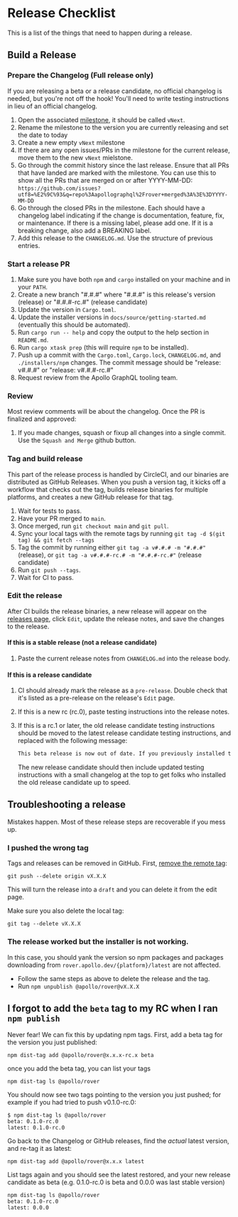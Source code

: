 # Release Checklist

This is a list of the things that need to happen during a release.

## Build a Release

### Prepare the Changelog (Full release only)

If you are releasing a beta or a release candidate, no official changelog is needed, but you're not off the hook! You'll need to write testing instructions in lieu of an official changelog.

1. Open the associated [milestone](https://github.com/apollographql/rover/mileston), it should be called `vNext`.
1. Rename the milestone to the version you are currently releasing and set the date to today
1. Create a new empty `vNext` milestone
1. If there are any open issues/PRs in the milestone for the current release, move them to the new `vNext` mielstone. 
1. Go through the commit history since the last release. Ensure that all PRs
   that have landed are marked with the milestone. You can use this to
   show all the PRs that are merged on or after YYYY-MM-DD:
   `https://github.com/issues?utf8=%E2%9C%93&q=repo%3Aapollographql%2Frover+merged%3A%3E%3DYYYY-MM-DD`
1. Go through the closed PRs in the milestone. Each should have a changelog
   label indicating if the change is documentation, feature, fix, or maintenance. If
   there is a missing label, please add one. If it is a breaking change, also add a BREAKING label.
1. Add this release to the `CHANGELOG.md`. Use the structure of previous
   entries.

### Start a release PR

1. Make sure you have both `npm` and `cargo` installed on your machine and in your `PATH`.
1. Create a new branch "#.#.#" where "#.#.#" is this release's version (release) or "#.#.#-rc.#" (release candidate)
1. Update the version in `Cargo.toml`.
1. Update the installer versions in `docs/source/getting-started.md` (eventually this should be automated).
1. Run `cargo run -- help` and copy the output to the help section in `README.md`.
1. Run `cargo xtask prep` (this will require `npm` to be installed).
1. Push up a commit with the `Cargo.toml`, `Cargo.lock`, `CHANGELOG.md`, and `./installers/npm` changes. The commit message should be "release: v#.#.#" or "release: v#.#.#-rc.#"
1. Request review from the Apollo GraphQL tooling team.

### Review

Most review comments will be about the changelog. Once the PR is finalized and approved:

1. If you made changes, squash or fixup all changes into a single commit. Use the `Squash and Merge` github button.

### Tag and build release

This part of the release process is handled by CircleCI, and our binaries are distributed as GitHub Releases. When you push a version tag, it kicks off a workflow that checks out the tag, builds release binaries for multiple platforms, and creates a new GitHub release for that tag.

1. Wait for tests to pass.
1. Have your PR merged to `main`.
1. Once merged, run `git checkout main` and `git pull`.
1. Sync your local tags with the remote tags by running `git tag -d $(git tag) && git fetch --tags`
1. Tag the commit by running either `git tag -a v#.#.# -m "#.#.#"` (release), or `git tag -a v#.#.#-rc.# -m "#.#.#-rc.#"` (release candidate)
1. Run `git push --tags`.
1. Wait for CI to pass.

### Edit the release

After CI builds the release binaries, a new release will appear on the [releases page](https://github.com/apollographql/rover/releases), click `Edit`, update the release notes, and save the changes to the release.

#### If this is a stable release (not a release candidate)

1. Paste the current release notes from `CHANGELOG.md` into the release body.

#### If this is a release candidate

1. CI should already mark the release as a `pre-release`. Double check that it's listed as a pre-release on the release's `Edit` page.
1. If this is a new rc (rc.0), paste testing instructions into the release notes.
1. If this is a rc.1 or later, the old release candidate testing instructions should be moved to the latest release candidate testing instructions, and replaced with the following message:

   ```markdown
   This beta release is now out of date. If you previously installed this release, you should reinstall and see what's changed in the latest [release](https://github.com/apollographql/rover/releases).
   ```

   The new release candidate should then include updated testing instructions with a small changelog at the top to get folks who installed the old release candidate up to speed.

## Troubleshooting a release

Mistakes happen. Most of these release steps are recoverable if you mess up.

### I pushed the wrong tag

Tags and releases can be removed in GitHub. First, [remove the remote tag](https://stackoverflow.com/questions/5480258/how-to-delete-a-remote-tag):

```console
git push --delete origin vX.X.X
```

This will turn the release into a `draft` and you can delete it from the edit page.

Make sure you also delete the local tag:

```console
git tag --delete vX.X.X
```

### The release worked but the installer is not working.

In this case, you should yank the version so npm packages and packages downloading from `rover.apollo.dev/{platform}/latest` are not affected.

   - Follow the same steps as above to delete the release and the tag.
   - Run `npm unpublish @apollo/rover@vX.X.X`

## I forgot to add the `beta` tag to my RC when I ran `npm publish`

Never fear! We can fix this by updating npm tags. First, add a beta tag for the version you just published:

```console
npm dist-tag add @apollo/rover@x.x.x-rc.x beta
```

once you add the beta tag, you can list your tags

```console
npm dist-tag ls @apollo/rover
```

You should now see two tags pointing to the version you just pushed; for example if you had tried to push v0.1.0-rc.0:

```console
$ npm dist-tag ls @apollo/rover
beta: 0.1.0-rc.0
latest: 0.1.0-rc.0
```

Go back to the Changelog or GitHub releases, find the _actual_ latest version, and re-tag it as latest:

```console
npm dist-tag add @apollo/rover@x.x.x latest
```

List tags again and you should see the latest restored, and your new release candidate as beta (e.g. 0.1.0-rc.0 is beta and 0.0.0 was last stable version)

```console
npm dist-tag ls @apollo/rover
beta: 0.1.0-rc.0
latest: 0.0.0
```
